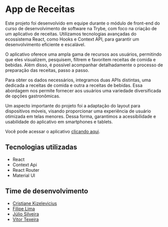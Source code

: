 # App de Receitas

Este projeto foi desenvolvido em equipe durante o módulo de front-end do curso de desenvolvimento de software na Trybe, com foco na criação de um aplicativo de receitas. Utilizamos tecnologias avançadas do ecossistema React, como Hooks e Context API, para garantir um desenvolvimento eficiente e escalável.

O aplicativo oferece uma ampla gama de recursos aos usuários, permitindo que eles visualizem, pesquisem, filtrem e favoritem receitas de comida e bebidas. Além disso, é possível acompanhar detalhadamente o processo de preparação das receitas, passo a passo.

Para obter os dados necessários, integramos duas APIs distintas, uma dedicada a receitas de comida e outra a receitas de bebidas. Essa abordagem nos permite fornecer aos usuários uma variedade diversificada de opções gastronômicas.

Um aspecto importante do projeto foi a adaptação do layout para dispositivos móveis, visando proporcionar uma experiência de usuário otimizada em telas menores. Dessa forma, garantimos a acessibilidade e usabilidade do aplicativo em smartphones e tablets.

Você pode acessar o aplicativo <a href="https://web-recipesapp.vercel.app/" target="_blank">clicando aqui</a>.


## Tecnologias utilizadas

- React
- Context Api
- React Router
- Material UI

## Time de desenvolvimento

- [Cristiane Kizelevicius](https://github.com/Cristks)
- [Filipe  Lima](https://github.com/flimamcz)
- [Júlio Silveira](https://github.com/julio-silveira)
- [Vitor Texeira](https://github.com/VitorBarrioni)
